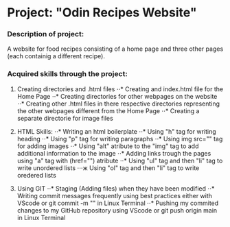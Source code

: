 # Project: "Odin Recipes Website"

### Description of project: 
A website for food recipes consisting of a home page and three other pages (each containig a different recipe).

### Acquired skills through the project:

1. Creating directories and .html files
⋅⋅* Creating and index.html file for the Home Page
⋅⋅* Creating directories for other webpages on the website
⋅⋅* Creating other .html files in there respective directories representing the other webpages different from the Home Page
⋅⋅* Creating a separate directorie for image files

2. HTML Skills:
⋅⋅* Writing an html boilerplate
⋅⋅* Using "h" tag for writing heading
⋅⋅* Using "p" tag for writing paragraphs
⋅⋅* Using img src="" tag for adding images
⋅⋅* Using "alt" atribute to the "img" tag to add additional information to the image
⋅⋅* Adding links trough the pages using "a" tag with (href="") atribute 
⋅⋅* Using "ul" tag and then "li" tag to write unordered lists
⋅⋅⋅ж Using "ol" tag and then "li" tag to write oredered lists

3. Using GIT
⋅⋅* Staging (Adding files) when they have been modified
⋅⋅* Writing commit messages frequently using best practices either with VScode or git commit -m "" in Linux Terminal
⋅⋅* Pushing my commited changes to my GitHub repository using VScode or git push origin main in Linux Terminal


